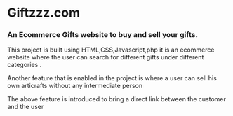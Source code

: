 # Giftzzz.com
<h3>An Ecommerce Gifts website to buy and sell your gifts.</h3>
<p>This project is built using HTML,CSS,Javascript,php it is an ecommerce website where the user can search for different gifts under different categories .</p>
<p>Another feature that is enabled in the project is where a user can sell his own articrafts without any intermediate person </p>
<p>The above feature is introduced to bring a direct link between the customer and the user</p>
